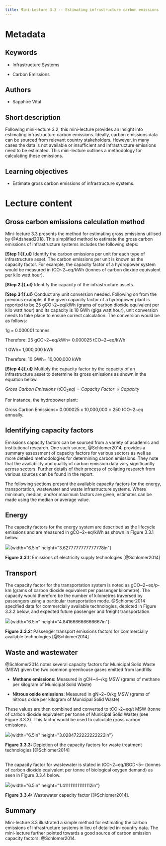 ```yaml
---
title: Mini-Lecture 3.3 -- Estimating infrastructure carbon emissions
---
```


# Metadata 

## Keywords

-   Infrastructure Systems

-   Carbon Emissions

## Authors 

-   Sapphire Vital

## Short description 

Following mini-lecture 3.2, this mini-lecture provides an insight into
estimating infrastructure carbon emissions. Ideally, carbon emissions
data can be sourced from relevant country stakeholders. However, in many
cases the data is not available or insufficient and infrastructure
emissions need to be estimated. This mini-lecture outlines a methodology
for calculating these emissions.

## Learning objectives 

-   Estimate gross carbon emissions of infrastructure systems.

# Lecture content 

## Gross carbon emissions calculation method 

Mini-lecture 3.3 presents the method for estimating gross emissions
utilised by @Adshead2018. This simplified method to estimate the gross
carbon emissions of infrastructure systems includes the following steps:

**[Step 1:]{.ul}** Identify the carbon emissions per unit for each type
of infrastructure asset. The carbon emissions per unit is known as the
capacity factor. For example, the capacity factor of a hydropower system
would be measured in tCO~2~eq/kWh (tonnes of carbon dioxide equivalent
per kilo watt hour).

**[Step 2:]{.ul}** Identify the capacity of the infrastructure assets.

**[Step 3:]{.ul}** Conduct any unit conversion needed. Following on from
the previous example, if the given capacity factor of a hydropower plant
is reported to be 25 gCO~2~eq/kWh (grams of carbon dioxide equivalent
per kilo watt hour) and its capacity is 10 GWh (giga watt hour), unit
conversion needs to take place to ensure correct calculation. The
conversion would be as follows:

1g = 0.000001 tonnes

Therefore: 25 gCO~2~eq/kWh= 0.000025 tCO~2~eq/kWh

1 GWh= 1,000,000 kWh

Therefore: 10 GWh= 10,000,000 kWh

**[Step 4:]{.ul}** Multiply the capacity factor by the capacity of an
infrastructure asset to determine its gross emissions as shown in the
equation below.

$Gross\ Carbon\ Emissions\ (\text{tCO}_{2}eq) = Capacity\ Factor\  \times Capacity$

For instance, the hydropower plant:

Gross Carbon Emissions= 0.000025 x 10,000,000 = 250 tCO~2~eq annually.

## Identifying capacity factors

Emissions capacity factors can be sourced from a variety of academic and
institutional research. One such source, @Schlomer2014, provides a
summary assessment of capacity factors for various sectors as well as
more detailed methodologies for determining carbon emissions. They note
that the availability and quality of carbon emission data vary
significantly across sectors. Further details of their process of
collating research from various sources can be found in the report.

The following sections present the available capacity factors for the
energy, transportation, wastewater and waste infrastructure systems.
Where minimum, median, and/or maximum factors are given, estimates can
be made using the median or average value.

## Energy 

The capacity factors for the energy system are described as the
lifecycle emissions and are measured in gCO~2~eq/kWh as shown in Figure
3.3.1 below.

![](media/image1.png){width="6.5in" height="3.6277777777777778in"}

**Figure 3.3.1:** Emissions of electricity supply technologies
[@Schlomer2014]

## Transport 

The capacity factor for the transportation system is noted as
gCO~2~eq/p-km (grams of carbon dioxide equivalent per passenger
kilometre). The capacity would therefore be the number of kilometres
traversed by passengers using a particular transportation mode.
@Schlomer2014 specified data for commercially available technologies,
depicted in Figure 3.3.2 below, and expected future passenger and
freight transportation.

![](media/image2.png){width="6.5in" height="4.841666666666667in"}

**Figure 3.3.2:** Passenger transport emissions factors for commercially
available technologies [@Schlomer2014]

## Waste and wastewater

@Schlomer2014 notes several capacity factors for Municipal Solid Waste
(MSW) given the two common greenhouse gases emitted from landfills:

-   **Methane emissions:** Measured in gCH~4~/kg MSW (grams of methane
    per kilogram of Municipal Solid Waste)

-   **Nitrous oxide emissions**: Measured in gN~2~O/kg MSW (grams of
    nitrous oxide per kilogram of Municipal Solid Waste)

These values are then combined and converted to tCO~2~eq/t MSW (tonne of
carbon dioxide equivalent per tonne of Municipal Solid Waste) (see
Figure 3.3.3). This factor would be used to calculate gross carbon
emissions.

![](media/image3.png){width="6.5in" height="3.0284722222222222in"}

**Figure 3.3.3:** Depiction of the capacity factors for waste treatment
technologies [@Schlomer2014]

## 

The capacity factor for wastewater is stated in tCO~2~eq/tBOD~5~ (tonnes
of carbon dioxide equivalent per tonne of biological oxygen demand) as
seen in Figure 3.3.4 below.

![](media/image4.png){width="6.5in" height="1.4111111111111112in"}

**Figure 3.3.4:** Wastewater capacity factor [@Schlomer2014].

## Summary 

Mini-lecture 3.3 illustrated a simple method for estimating the carbon
emissions of infrastructure systems in lieu of detailed in-country data.
The mini-lecture further pointed towards a good source of carbon
emission capacity factors: @Schlomer2014.
